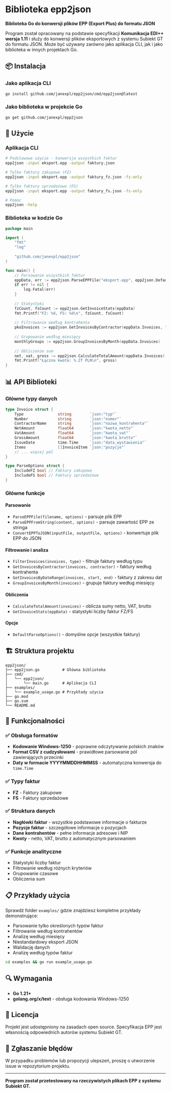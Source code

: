 # Biblioteka epp2json

**Biblioteka Go do konwersji plików EPP (Export Plus) do formatu JSON**

Program został opracowany na podstawie specyfikacji **Komunikacja EDI++ wersja 1.11** i służy do konwersji plików eksportowych z systemu Subiekt GT do formatu JSON. Może być używany zarówno jako aplikacja CLI, jak i jako biblioteka w innych projektach Go.

## 📦 Instalacja

### Jako aplikacja CLI

```bash
go install github.com/janexpl/epp2json/cmd/epp2json@latest
```

### Jako biblioteka w projekcie Go

```bash
go get github.com/janexpl/epp2json
```

## 🚀 Użycie

### Aplikacja CLI

```bash
# Podstawowe użycie - konwersja wszystkich faktur
epp2json -input eksport.epp -output faktury.json

# Tylko faktury zakupowe (FZ)
epp2json -input eksport.epp -output faktury_fz.json -fz-only

# Tylko faktury sprzedażowe (FS)
epp2json -input eksport.epp -output faktury_fs.json -fs-only

# Pomoc
epp2json -help
```

### Biblioteka w kodzie Go

```go
package main

import (
    "fmt"
    "log"
    
    "github.com/janexpl/epp2json"
)

func main() {
    // Parsowanie wszystkich faktur
    eppData, err := epp2json.ParseEPPFile("eksport.epp", epp2json.DefaultParseOptions())
    if err != nil {
        log.Fatal(err)
    }
    
    // Statystyki
    fzCount, fsCount := epp2json.GetInvoiceStats(eppData)
    fmt.Printf("FZ: %d, FS: %d\n", fzCount, fsCount)
    
    // Filtrowanie według kontrahenta
    pkoInvoices := epp2json.GetInvoicesByContractor(eppData.Invoices, "PKO")
    
    // Grupowanie według miesięcy
    monthlyGroups := epp2json.GroupInvoicesByMonth(eppData.Invoices)
    
    // Obliczanie sum
    net, vat, gross := epp2json.CalculateTotalAmount(eppData.Invoices)
    fmt.Printf("Łączna kwota: %.2f PLN\n", gross)
}
```

## 📊 API Biblioteki

### Główne typy danych

```go
type Invoice struct {
    Type               string        `json:"typ"`
    Number             string        `json:"numer"`
    ContractorName     string        `json:"nazwa_kontrahenta"`
    NetAmount          float64       `json:"kwota_netto"`
    VatAmount          float64       `json:"kwota_vat"`
    GrossAmount        float64       `json:"kwota_brutto"`
    IssueDate          time.Time     `json:"data_wystawienia"`
    Items              []InvoiceItem `json:"pozycje"`
    // ... więcej pól
}

type ParseOptions struct {
    IncludeFZ bool // Faktury zakupowe
    IncludeFS bool // Faktury sprzedażowe
}
```

### Główne funkcje

#### Parsowanie

- `ParseEPPFile(filename, options)` - parsuje plik EPP
- `ParseEPPFromString(content, options)` - parsuje zawartość EPP ze stringa
- `ConvertEPPToJSON(inputFile, outputFile, options)` - konwertuje plik EPP do JSON

#### Filtrowanie i analiza

- `FilterInvoices(invoices, type)` - filtruje faktury według typu
- `GetInvoicesByContractor(invoices, contractor)` - faktury według kontrahenta
- `GetInvoicesByDateRange(invoices, start, end)` - faktury z zakresu dat
- `GroupInvoicesByMonth(invoices)` - grupuje faktury według miesięcy

#### Obliczenia

- `CalculateTotalAmount(invoices)` - oblicza sumy netto, VAT, brutto
- `GetInvoiceStats(eppData)` - statystyki liczby faktur FZ/FS

#### Opcje

- `DefaultParseOptions()` - domyślne opcje (wszystkie faktury)

## 🏗️ Struktura projektu

```
epp2json/
├── epp2json.go          # Główna biblioteka
├── cmd/
│   └── epp2json/
│       └── main.go      # Aplikacja CLI
├── examples/
│   └── example_usage.go # Przykłady użycia
├── go.mod
├── go.sum
└── README.md
```

## 🔧 Funkcjonalności

### ✅ Obsługa formatów
- **Kodowanie Windows-1250** - poprawne odczytywanie polskich znaków
- **Format CSV z cudzysłowami** - prawidłowe parsowanie pól zawierających przecinki
- **Daty w formacie YYYYMMDDHHMMSS** - automatyczna konwersja do `time.Time`

### ✅ Typy faktur
- **FZ** - Faktury zakupowe
- **FS** - Faktury sprzedażowe

### ✅ Struktura danych
- **Nagłówki faktur** - wszystkie podstawowe informacje o fakturze
- **Pozycje faktur** - szczegółowe informacje o pozycjach
- **Dane kontrahentów** - pełne informacje adresowe i NIP
- **Kwoty** - netto, VAT, brutto z automatycznym parsowaniem

### ✅ Funkcje analityczne
- Statystyki liczby faktur
- Filtrowanie według różnych kryteriów
- Grupowanie czasowe
- Obliczenia sum

## 📋 Przykłady użycia

Sprawdź folder `examples/` gdzie znajdziesz kompletne przykłady demonstrujące:
- Parsowanie tylko określonych typów faktur
- Filtrowanie według kontrahentów
- Analizę według miesięcy
- Niestandardowy eksport JSON
- Walidację danych
- Analizę według typów faktur

```bash
cd examples && go run example_usage.go
```

## 🔍 Wymagania

- **Go 1.21+**
- **golang.org/x/text** - obsługa kodowania Windows-1250

## 📄 Licencja

Projekt jest udostępniony na zasadach open source. Specyfikacja EPP jest własnością odpowiednich autorów systemu Subiekt GT.

## 🐛 Zgłaszanie błędów

W przypadku problemów lub propozycji ulepszeń, proszę o utworzenie issue w repozytorium projektu.

---

**Program został przetestowany na rzeczywistych plikach EPP z systemu Subiekt GT.** 